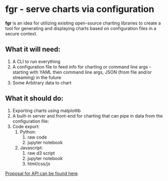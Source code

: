 # fgr - serve charts via configuration

**fgr** is an idea for utilizing existing open-source charting libraries to create a tool for
generating and displaying charts based on configuration files in a secure context.

## What it will need:

1. A CLI to run everything
2. A configuration file to feed info for charting or command line args - starting with YAML then command line args, JSON (from file and/or streaming) in the future
3. Some Arbitrary data to chart

## What it should do:

1. Exporting charts using matplotlib
2. A built-in server and front-end for charting that can pipe in data from the configuration file:
3. Code export:
    1. Python:
        1. raw code
        2. jupyter notebook
    2. Javascript:
        1. raw d3 script
        2. jupyter notebook
        3. html/css/js

[Proposal for API can be found here](./jupyter_proofs/fgr%20v0.0.1.ipynb).


